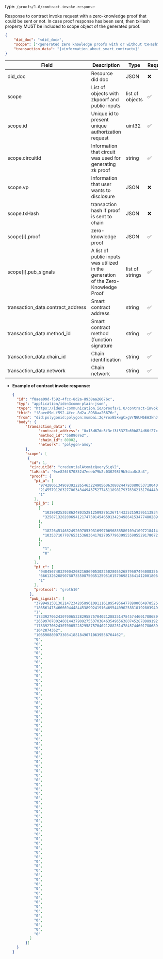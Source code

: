 
type: `/proofs/1.0/contract-invoke-response`

Response to contract invoke request with a zero-knowledge proof that could be sent or not.
In case proof response has been sent, then txHash property MUST be included to scope object of the generated proof. 


```json
{
  	"did_doc": "<did_doc>",
	"scope": ["<generated zero knowledge proofs with or without txHash>"],
	"transaction_data": "{<information_about_smart_contract>}"
}
```

| Field                             | Description                                                                        | Type             | Required |
|-----------------------------------|------------------------------------------------------------------------------------|------------------|----------|
| did_doc                           | Resource did doc                                                                   | JSON             | ❌        |
| scope                             | List of objects with zkpoorf and public inputs                                     | list of objects  | ✅        |
| scope.id                          | Unique id to present unique authorization request                                  | uint32           | ✅        |
| scope.circuitId                   | Information that circuit was used for generating zk proof                          | string           | ✅        |
| scope.vp                          | Information that user wants to disclosure                                          | JSON             | ❌        |
| scope.txHash                      | transaction hash if proof is sent to chain                                         | JSON             | ❌        |
| scope[i].proof                    | zero-knowledge proof                                                               | JSON             | ✅        |
| scope[i].pub_signals              | A list of public inputs was utilized in the generation of the Zero-Knowledge Proof | list of strings  | ✅        |
| transaction_data.contract_address | Smart contract address                                                             | string           | ✅        |
| transaction_data.method_id        | Smart contract method (function signature                                          | string           | ✅        |
| transaction_data.chain_id         | Chain identification                                                               | string           | ✅        |
| transaction_data.network          | Chain network                                                                      | string           | ✅        |

- **Example of contract invoke response:**
    
    ```json
    {
      "id": "f8aee09d-f592-4fcc-8d2a-8938aa26676c",
      "typ": "application/iden3comm-plain-json",
      "type": "https://iden3-communication.io/proofs/1.0/contract-invoke-response",
      "thid": "f8aee09d-f592-4fcc-8d2a-8938aa26676c",
      "from": "did:polygonid:polygon:mumbai:2qFroxB5kwgCxgVrNGUM6EW3khJgCdHHnKTr3VnTcp",
      "body": {
    	  "transaction_data": {
    			"contract_address": "0x13d67dc5f3ef3f5327b60b824d66f27c9b03316862ec27a330ccab5ea3b28cc1",
    			"method_id":"b68967e2",
    			"chain_id": 80002,
    			"network": "polygon-amoy"
    	  },
          "scope": [
           {
            "id": 1,
            "circuitId": "credentialAtomicQuerySigV2",
            "txHash": "0xe826f870852d7eeeb79b2c030298f9b5daa8c8a3",
            "proof": {
              "pi_a": [
                "9742806134969392226546322490560630802447930806537100408086160321763928272376",
                "21455791203277003434494375277451189817937636213176444019767120099596514163982",
                "1"
              ],
              "pi_b": [
                [
                  "10380825203862480352812509276126714433521593951138343399902602814224203230644",
                  "3258713202006941217475014546591342349864153477480289203741647764981122849969"
                ],
                [
                  "1822645146824926970539316997069683858010941097218414131904374790154170166572",
                  "10353710770765315368364178270577963995559055291780726291909607243297495512681"
                ],
                [
                  "1",
                  "0"
                ]
              ],
              "pi_c": [
                "9484567403290042082168690530225028055268796074940883562365588128103915644358",
                "6661326208907807355087503512595101570698136414120018064634575604679380099060",
                "1"
              ],
              "protocol": "groth16"
            },
            "pub_signals": [
              "379949150130214723420589610911161895495647789006649785264738141299135414272",
              "18656147546666944484453899241916469544090258810192803949522794490493271005313",
              "1",
              "17339270624307006522829587570402128825147845744601780689258033623056405933706",
              "26599707002460144379092755370384635496563807452878989192352627271768342528",
              "17339270624307006522829587570402128825147845744601780689258033623056405933706",
              "1642074362",
              "106590880073303418818490710639556704462",
              "0",
              "0",
              "0",
              "0",
              "0",
              "0",
              "0",
              "0",
              "0",
              "0",
              "0",
              "0",
              "0",
              "0",
              "0",
              "0",
              "0",
              "0",
              "0",
              "0",
              "0",
              "0",
              "0",
              "0",
              "0",
              "0",
              "0",
              "0",
              "0",
              "0",
              "0",
              "0",
              "0",
              "0",
              "0",
              "0",
              "0",
              "0",
              "0",
              "0",
              "0",
              "0",
              "0",
              "0",
              "0",
              "0",
              "0",
              "0",
              "0",
              "0",
              "0",
              "0",
              "0",
              "0",
              "0",
              "0",
              "0",
              "0",
              "0",
              "0",
              "0",
              "0",
              "0",
              "0",
              "0",
              "0"
            ]
          }]
      }
    }
    ```
